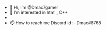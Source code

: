 - 👋 Hi, I’m @Dmac7gamer
- 👀 I’m interested in html , C++
-
- 📫 How to reach me Discord id :- Dmac#8768

<!---
Dmac7gamer/Dmac7gamer is a ✨ special ✨ repository because its `README.md` (this file) appears on your GitHub profile.
You can click the Preview link to take a look at your changes.
--->
